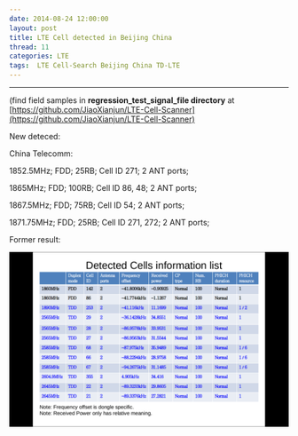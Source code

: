 ```yaml
---
date: 2014-08-24 12:00:00
layout: post
title: LTE Cell detected in Beijing China
thread: 11
categories: LTE
tags:  LTE Cell-Search Beijing China TD-LTE
---
```


-----------------------------------------------------------------------------------

(find field samples in **regression_test_signal_file directory** at [https://github.com/JiaoXianjun/LTE-Cell-Scanner](https://github.com/JiaoXianjun/LTE-Cell-Scanner)

New deteced:

China Telecomm:

1852.5MHz;  FDD;  25RB;   Cell ID 271;      2 ANT ports;

1865MHz;    FDD;  100RB;  Cell ID 86, 48;   2 ANT ports;

1867.5MHz;  FDD;  75RB;   Cell ID 54;       2 ANT ports;

1871.75MHz; FDD;  25RB;   Cell ID 271, 272; 2 ANT ports;

Former result:

![](../media/initial-cells-get-in-beijing.png)
